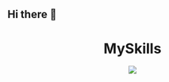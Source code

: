 ## Hi there 👋
 <H1 align="center">MySkills</H1>
<p align="center">
  <a align="center" href="https://skillicons.dev">
    <img src="https://skillicons.dev/icons?i=html,css,react,javascript,nextjs,nodejs,mysql,mongodb" />
  </a>
</p>

